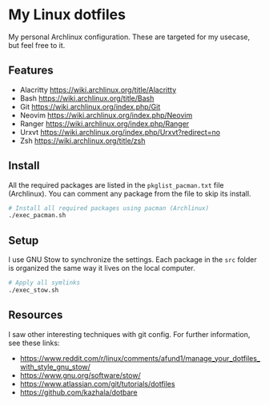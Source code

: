# My Linux dotfiles

My personal Archlinux configuration.
These are targeted for my usecase, but feel free to it.

## Features

- Alacritty <https://wiki.archlinux.org/title/Alacritty>
- Bash <https://wiki.archlinux.org/title/Bash>
- Git <https://wiki.archlinux.org/index.php/Git>
- Neovim <https://wiki.archlinux.org/index.php/Neovim>
- Ranger <https://wiki.archlinux.org/index.php/Ranger>
- Urxvt <https://wiki.archlinux.org/index.php/Urxvt?redirect=no>
- Zsh <https://wiki.archlinux.org/title/zsh>

## Install

All the required packages are listed in the `pkglist_pacman.txt` file (Archlinux).
You can comment any package from the file to skip its install.

```bash
# Install all required packages using pacman (Archlinux)
./exec_pacman.sh
```

## Setup

I use GNU Stow to synchronize the settings.
Each package in the `src` folder is organized the same way it lives on the local computer.

```bash
# Apply all symlinks
./exec_stow.sh
```

## Resources

I saw other interesting techniques with git config. For further information, see these links:

- <https://www.reddit.com/r/linux/comments/afund1/manage_your_dotfiles_with_style_gnu_stow/>
- <https://www.gnu.org/software/stow/>
- <https://www.atlassian.com/git/tutorials/dotfiles>
- <https://github.com/kazhala/dotbare>
